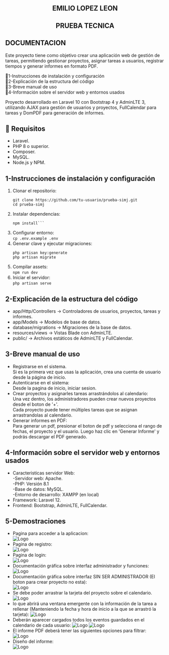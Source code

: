  <h2 align="center">EMILIO LOPEZ LEON</h2>
 <h2 align="center">PRUEBA TECNICA</h2>
 
## DOCUMENTACION

Este proyecto tiene como objetivo crear una aplicación web de gestión de tareas, permitiendo gestionar proyectos, asignar tareas a usuarios, registrar tiempos y generar informes en formato PDF.

📌1-Instrucciones de instalación y configuración <br>
📌2-Explicación de la estructura del código <br>
📌3-Breve manual de uso <br>
📌4-Información sobre el servidor web y entornos usados

Proyecto desarrollado en Laravel 10 con Bootstrap 4 y AdminLTE 3, utilizando AJAX para gestión de usuarios y proyectos, FullCalendar para tareas y DomPDF para generación de informes.

## 📌 Requisitos

- Laravel.
- PHP 8 o superior.
- Composer.
- MySQL.
- Node.js y NPM.

## 1-Instrucciones de instalación y configuración

1. Clonar el repositorio:<br>
   ```
   git clone https://github.com/tu-usuario/prueba-simj.git
   cd prueba-simj
   ```
2. Instalar dependencias:<br>
	```composer install <br>
	npm install```
3. Configurar entorno:<br>
	```cp .env.example .env```
4. Generar clave y ejecutar migraciones:<br>
	```
	php artisan key:generate
	php artisan migrate
	```
5. Compilar assets:<br>
	```npm run dev```
6. Iniciar el servidor:<br>
	```php artisan serve```

## 2-Explicación de la estructura del código

- app/Http/Controllers → Controladores de usuarios, proyectos, tareas y informes.
- app/Models → Modelos de base de datos.
- database/migrations → Migraciones de la base de datos.
- resources/views → Vistas Blade con AdminLTE.
- public/ → Archivos estáticos de AdminLTE y FullCalendar.

## 3-Breve manual de uso

- Registrarse en el sistema.<br>
Si es la primera vez que usas la aplicación, crea una cuenta de usuario desde la página de inicio.
- Autenticarse en el sistema:<br>
Desde la pagina de inicio, iniciar sesion.
- Crear proyectos y asignarles tareas arrastrándolos al calendario:<br>
Una vez dentro, los administradores pueden crear nuevos proyectos desde el boton de '+'.<br>
Cada proyecto puede tener múltiples tareas que se asignan arrastrandolas al calendario.
- Generar informes en PDF:<br>
Para generar un pdf, presionar el boton de pdf y selecciona el rango de fechas, el proyecto y el usuario. Luego haz clic en 'Generar Informe' y podrás descargar el PDF generado.


## 4-Información sobre el servidor web y entornos usados

- Caracteristicas servidor Web:<br>
-Servidor web: Apache.<br>
-PHP: Versión 8.1<br>
-Base de datos: MySQL.<br>
-Entorno de desarrollo: XAMPP (en local)<br>
- Framework: Laravel 12.
- Frontend: Bootstrap, AdminLTE, FullCalendar.

## 5-Demostraciones

- Pagina para acceder a la aplicacion:<br>
![Logo](readme_assets/welcome.png)
- Pagina de registro:<br>
![Logo](readme_assets/registro.png)
- Pagina de login:<br>
![Logo](readme_assets/login.png)
- Documentación gráfica sobre interfaz administrador y funciones:<br>
![Logo](readme_assets/proyectosAdmin.png)
- Documentación gráfica sobre interfaz SIN SER ADMINISTRADOR (El boton para crear proyecto no esta):<br>
![Logo](readme_assets/proyectosNoAdmin.png)
- Se debe poder arrastrar la tarjeta del proyecto sobre el calendario.<br>
![Logo](readme_assets/arrastrarCalen.png)
- lo que abrirá una ventana emergente con la información de la tarea a rellenar (Manteniendo la fecha y hora de inicio a la que se arrastró la tarjeta):
![Logo](readme_assets/inicioTarea.png)
- Deberán aparecer cargados todos los eventos guardados en el calendario de cada usuario:
![Logo](readme_assets/eventosCalen1.png)
![Logo](readme_assets/eventosCalen2.png)
- El informe PDF deberá tener las siguientes opciones para filtrar: <br>
![Logo](readme_assets/botonPdf.png)
- Diseño del informe:<br>
![Logo](readme_assets/pdf.png)